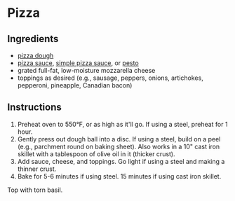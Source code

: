 # Pizza

## Ingredients

- [pizza dough](pizza-dough.md)
- [pizza sauce](pizza-sauce.md), [simple pizza sauce](simple-pizza-sauce.md), or [pesto](pesto.md)
- grated full-fat, low-moisture mozzarella cheese
- toppings as desired (e.g., sausage, peppers, onions, artichokes, pepperoni, pineapple, Canadian bacon)

## Instructions

1. Preheat oven to 550°F, or as high as it'll go. If using a steel, preheat for 1 hour.
2. Gently press out dough ball into a disc. If using a steel, build on a peel (e.g., parchment round on baking sheet). Also works in a 10" cast iron skillet with a tablespoon of olive oil in it (thicker crust).
3. Add sauce, cheese, and toppings. Go light if using a steel and making a thinner crust.
4. Bake for 5-6 minutes if using steel. 15 minutes if using cast iron skillet.

Top with torn basil.
